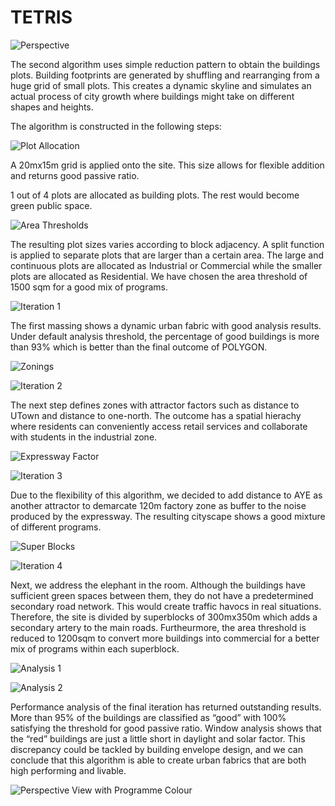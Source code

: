 # TETRIS

![Perspective](./imgs/r4.jpg)



The second algorithm uses simple reduction pattern to obtain the buildings plots. Building footprints are generated by shuffling and rearranging from a huge grid of small plots. This creates a dynamic skyline and simulates an actual process of city growth where buildings might take on different shapes and heights.

The algorithm is constructed in the following steps:

![Plot Allocation](./imgs/b1.png)

A 20mx15m grid is applied onto the site. This size allows for flexible addition and returns good passive ratio. 

1 out of 4 plots are allocated as building plots. The rest would become green public space. 

![Area Thresholds](./imgs/b2.png)

The resulting plot sizes varies according to block adjacency. A split function is applied to separate plots that are larger than a certain area. The large and continuous plots are allocated as Industrial or Commercial while the smaller plots are allocated as Residential. We have chosen the area threshold of 1500 sqm for a good mix of programs.


![Iteration 1](./imgs/b3.png)


The first massing shows a dynamic urban fabric with good analysis results. Under default analysis threshold, the percentage of good buildings is more than 93% which is better than the final outcome of POLYGON.


![Zonings](./imgs/b4.png)



![Iteration 2](./imgs/b5.png)


The next step defines zones with attractor factors such as distance to UTown and distance to one-north. The outcome has a spatial hierachy where residents can conveniently access retail services and collaborate with students in the industrial zone. 

![Expressway Factor](./imgs/b6.png)



![Iteration 3](./imgs/b7.png)

Due to the flexibility of this algorithm, we decided to add distance to AYE as another attractor to demarcate 120m factory zone as buffer to the noise produced by the expressway. The resulting cityscape shows a good mixture of different programs. 


![Super Blocks](./imgs/b8.png)



![Iteration 4](./imgs/b9.png)

Next, we address the elephant in the room. Although the buildings have sufficient green spaces between them, they do not have a predetermined secondary road network. This would create traffic havocs in real situations. Therefore, the site is divided by superblocks of 300mx350m which adds a secondary artery to the main roads. Furtheurmore, the area threshold is reduced to 1200sqm to convert more buildings into commercial for a better mix of programs within each superblock.

![Analysis 1](./imgs/b10.png)



![Analysis 2](./imgs/b11.png)

Performance analysis of the final iteration has returned outstanding results. More than 95% of the buildings are classified as “good” with 100% satisfying the threshold for good passive ratio. Window analysis shows that the “red” buildings are just a little short in daylight and solar factor. This discrepancy could be tackled by building envelope design, and we can conclude that this algorithm is able to create urban fabrics that are both high performing and livable.

![Perspective View with Programme Colour](./imgs/r3.jpg)
